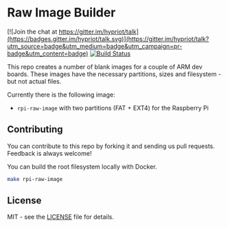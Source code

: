 # Raw Image Builder
[![Join the chat at https://gitter.im/hypriot/talk](https://badges.gitter.im/hypriot/talk.svg)](https://gitter.im/hypriot/talk?utm_source=badge&utm_medium=badge&utm_campaign=pr-badge&utm_content=badge)
[![Build Status](https://travis-ci.org/hypriot/image-builder-raw.svg)](https://travis-ci.org/hypriot/image-builder-raw)

This repo creates a number of blank images for a couple of ARM dev boards.
These images have the necessary partitions, sizes and filesystem - but not actual files.

Currently there is the following image:

* `rpi-raw-image` with two partitions (FAT + EXT4) for the Raspberry Pi

## Contributing

You can contribute to this repo by forking it and sending us pull requests. Feedback is always welcome!

You can build the root filesystem locally with Docker.

```bash
make rpi-raw-image
```


## License

MIT - see the [LICENSE](./LICENSE) file for details.
